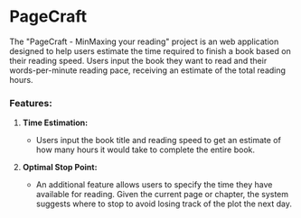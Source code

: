 # PageCraft
The "PageCraft - MinMaxing your reading" project is an web application designed to help users estimate the time required to finish a book based on their reading speed. Users input the book they want to read and their words-per-minute reading pace, receiving an estimate of the total reading hours.

### **Features:**

1. **Time Estimation:**
    
    - Users input the book title and reading speed to get an estimate of how many hours it would take to complete the entire book.
2. **Optimal Stop Point:**
    
    - An additional feature allows users to specify the time they have available for reading. Given the current page or chapter, the system suggests where to stop to avoid losing track of the plot the next day.
